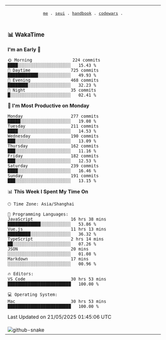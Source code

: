 
<div align="center">

<table>
<tr><td>
  <p align="center">
  <samp>
    <a href="https://github.com/SeaMmMm/SeaMmMm">me</a> .
    <a href="https://github.com/SeaMmMm/se-element">seui</a> .
    <a href="https://github.com/SeaMmMm/HandBook">handbook</a> .
    <a href="https://github.com/SeaMmMm/codeWars">codewars</a> .
  </samp>
    </p>
</td></tr>

<tr><td>

### 📊 WakaTime

<!--START_SECTION:waka-->
**I'm an Early 🐤** 

```text
🌞 Morning                224 commits         ████░░░░░░░░░░░░░░░░░░░░░   15.43 % 
🌆 Daytime                725 commits         ████████████░░░░░░░░░░░░░   49.93 % 
🌃 Evening                468 commits         ████████░░░░░░░░░░░░░░░░░   32.23 % 
🌙 Night                  35 commits          █░░░░░░░░░░░░░░░░░░░░░░░░   02.41 % 
```
📅 **I'm Most Productive on Monday** 

```text
Monday                   277 commits         █████░░░░░░░░░░░░░░░░░░░░   19.08 % 
Tuesday                  211 commits         ████░░░░░░░░░░░░░░░░░░░░░   14.53 % 
Wednesday                190 commits         ███░░░░░░░░░░░░░░░░░░░░░░   13.09 % 
Thursday                 162 commits         ███░░░░░░░░░░░░░░░░░░░░░░   11.16 % 
Friday                   182 commits         ███░░░░░░░░░░░░░░░░░░░░░░   12.53 % 
Saturday                 239 commits         ████░░░░░░░░░░░░░░░░░░░░░   16.46 % 
Sunday                   191 commits         ███░░░░░░░░░░░░░░░░░░░░░░   13.15 % 
```


📊 **This Week I Spent My Time On** 

```text
🕑︎ Time Zone: Asia/Shanghai

💬 Programming Languages: 
JavaScript               16 hrs 38 mins      █████████████░░░░░░░░░░░░   53.86 % 
Vue.js                   11 hrs 13 mins      █████████░░░░░░░░░░░░░░░░   36.32 % 
TypeScript               2 hrs 14 mins       ██░░░░░░░░░░░░░░░░░░░░░░░   07.26 % 
JSON                     20 mins             ░░░░░░░░░░░░░░░░░░░░░░░░░   01.08 % 
Markdown                 17 mins             ░░░░░░░░░░░░░░░░░░░░░░░░░   00.96 % 

🔥 Editors: 
VS Code                  30 hrs 53 mins      █████████████████████████   100.00 % 

💻 Operating System: 
Mac                      30 hrs 53 mins      █████████████████████████   100.00 % 
```


 Last Updated on 21/05/2025 01:45:06 UTC
<!--END_SECTION:waka-->
</td></tr>

<tr><td>
  <img alt="github-snake" src="profile-snake-contrib/github-user-contribution.svg"/>
</td></tr>

</table>

